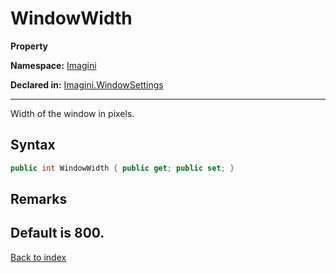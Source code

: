 # WindowWidth

**Property**

**Namespace:** [Imagini](Imagini.md)

**Declared in:** [Imagini.WindowSettings](Imagini.WindowSettings.md)

------



Width of the window in pixels.


## Syntax

```csharp
public int WindowWidth { public get; public set; }
```

## Remarks
Default is 800.
------

[Back to index](index.md)